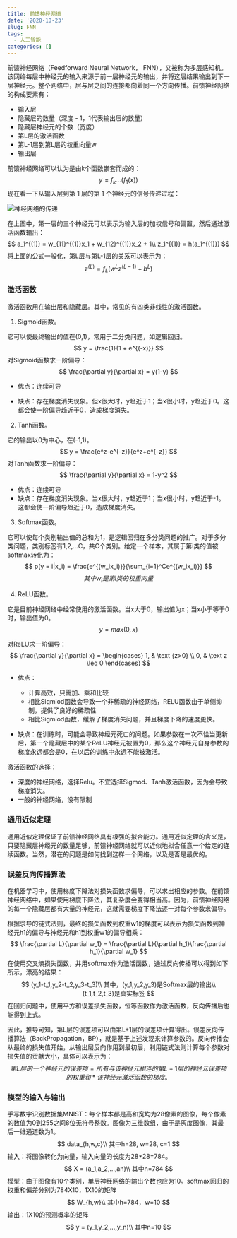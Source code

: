 ```yaml
---
title: 前馈神经网络
date: '2020-10-23'
slug: FNN
tags:
  - 人工智能
categories: []
---
```




前馈神经网络（Feedforward Neural Network， FNN），又被称为多层感知机。该网络每层中神经元的输入来源于前一层神经元的输出，并将这层结果输出到下一层神经元。整个网络中，层与层之间的连接都向着同一个方向传播。前馈神经网络的构成要素有：

* 输入层
* 隐藏层的数量（深度 - 1，1代表输出层的数量）
* 隐藏层神经元的个数（宽度）
* 第L层的激活函数
* 第L-1层到第L层的权重向量w
* 输出层

前馈神经网络可以认为是由k个函数嵌套而成的：
$$
y = f_k...(f_1(x))
$$
现在看一下从输入层到第 1 层的第 1 个神经元的信号传递过程：

![神经网络的传递](https://i.loli.net/2020/10/24/49iozVSfPnxrqZ5.png)

在上图中，第一层的三个神经元可以表示为输入层的加权信号和偏置，然后通过激活函数输出：
$$
a_1^{(1)} = w_{11}^{(1)}x_1 + w_{12}^{(1)}x_2 + 1\\
z_1^{(1)} = h(a_1^{(1)})
$$
将上面的公式一般化，第L层与第L-1层的关系可以表示为：
$$
z^{(L)} = f_L(w^{L}z^{(L-1)} + b^{L})
$$

### 激活函数

激活函数用在输出层和隐藏层。其中，常见的有四类非线性的激活函数。

1. Sigmoid函数。

它可以使最终输出的值在(0,1)，常用于二分类问题，如逻辑回归。
$$
y = \frac{1}{1 + e^{(-x)}}
$$
对Sigmoid函数求一阶偏导：
$$
\frac{\partial y}{\partial x} = y(1-y)
$$
* 优点：连续可导

* 缺点：存在梯度消失现象。但x很大时，y趋近于1；当x很小时，y趋近于0。这都会使一阶偏导趋近于0，造成梯度消失。

2. Tanh函数。

它的输出以0为中心，在(-1,1)。
$$
y = \frac{e^z-e^{-z}}{e^z+e^{-z}}
$$
对Tanh函数求一阶偏导：
$$
\frac{\partial y}{\partial x} = 1-y^2
$$
* 优点：连续可导
* 缺点：存在梯度消失现象。当x很大时，y趋近于1；当x很小时，y趋近于-1。这都会使一阶偏导趋近于0，造成梯度消失。

3. Softmax函数。

它可以使每个类别输出值的总和为1，是逻辑回归在多分类问题的推广。对于多分类问题，类别标签有1,2,...C，共C个类别。给定一个样本，其属于第i类的值被softmax转化为：
$$
p(y = i|x_i) = \frac{e^{(w_ix_i)}}{\sum_{i=1}^Ce^{(w_ix_i)}}
$$
$$
其中w_i是第i类的权重向量
$$

4. ReLU函数。

它是目前神经网络中经常使用的激活函数。当x大于0，输出值为x；当x小于等于0时，输出值为0。
$$
y = max(0, x)
$$

对ReLU求一阶偏导：
$$
\frac{\partial y}{\partial x} = \begin{cases} 1, & \text {z>0} \\ 
0, & \text z \leq 0 \end{cases}
$$

* 优点：
  * 计算高效，只需加、乘和比较
  * 相比Sigmiod函数会导致一个非稀疏的神经网络，RELU函数由于单侧抑制，提供了良好的稀疏性
  * 相比Sigmiod函数，缓解了梯度消失问题，并且梯度下降的速度更快。

* 缺点：在训练时，可能会导致神经元死亡的问题。如果参数在一次不恰当更新后，第一个隐藏层中的某个ReLU神经元被置为0，那么这个神经元自身参数的梯度永远都会是0，在以后的训练中永远不能被激活。

激活函数的选择：

* 深度的神经网络，选择Relu。不宜选择Sigmod、Tanh激活函数，因为会导致梯度消失。
* 一般的神经网络，没有限制

### 通用近似定理

通用近似定理保证了前馈神经网络具有极强的拟合能力。通用近似定理的含义是，只要隐藏层神经元的数量足够，前馈神经网络就可以近似地拟合任意一个给定的连续函数。当然，潜在的问题是如何找到这样一个网络，以及是否是最优的。

### 误差反向传播算法 

在机器学习中，使用梯度下降法对损失函数求偏导，可以求出相应的参数。在前馈神经网络中，如果使用梯度下降法，其复杂度会变得相当高。因为，前馈神经网络的每一个隐藏层都有大量的神经元，这就需要梯度下降法逐一对每个参数求偏导。

根据求导的链式法则，最终的损失函数到权重w1的梯度可以表示为损失函数到神经元h1的偏导与神经元和h1到权重w1的偏导相乘：
$$
\frac{\partial L}{\partial w_1} = \frac{\partial L}{\partial h_1}\frac{\partial h_1}{\partial w_1}
$$
在使用交叉熵损失函数，并用softmax作为激活函数，通过反向传播可以得到如下所示，漂亮的结果：
$$
(y_1-t_1,y_2-t_2,y_3-t_3)\\
其中，(y_1,y_2,y_3)是Softmax层的输出\\
(t_1,t_2,t_3)是真实标签
$$
在回归问题中，使用平方和误差损失函数，恒等函数作为激活函数，反向传播后也能得到上式。

因此，推导可知，第L层的误差项可以由第L+1层的误差项计算得出。误差反向传播算法（BackPropagation，BP），就是基于上述发现来计算参数的。反向传播会从最终的损失值开始，从输出层反向作用到最初层，利用链式法则计算每个参数对损失值的贡献大小，具体可以表示为：
$$
第L层的一个神经元的误差项 = 所有与该神经元相连的第L+1层的神经元误差项的权重和*该神经元激活函数的梯度。
$$
### 模型的输入与输出

手写数字识别数据集MNIST：每个样本都是高和宽均为28像素的图像，每个像素的数值为0到255之间8位无符号整数。图像为三维数组，由于是灰度图像，其最后一维通道数为1。
$$
data_{h,w,c}\\
其中h=28, w=28, c=1
$$
输入：将图像转化为向量，输入向量的长度为28*28=784。
$$
X = (a_1,a_2,...,an)\\
其中n=784
$$
模型：由于图像有10个类别，单层神经网络的输出个数也应为10。softmax回归的权重和偏差分别为784X10，1X10的矩阵
$$
W_{h,w}\\
其中h=784，w=10
$$
输出：1X10的预测概率的矩阵
$$
y = (y_1,y_2,...,y_n)\\
其中n=10
$$
